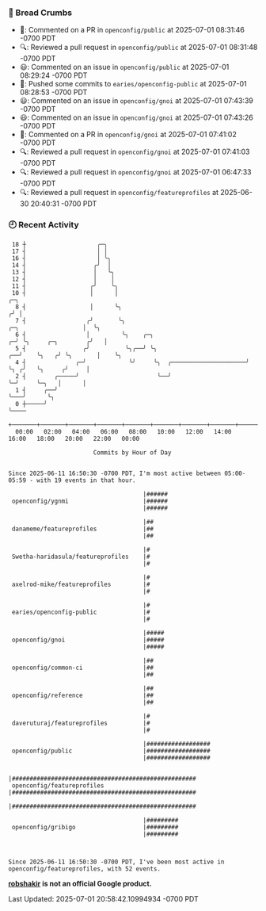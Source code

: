 ### 🍞 Bread Crumbs

 * 💬: Commented on a PR in  `openconfig/public` at 2025-07-01 08:31:46 -0700 PDT
 * 🔍: Reviewed a pull request in  `openconfig/public` at 2025-07-01 08:31:48 -0700 PDT
 * 😃: Commented on an issue in `openconfig/public` at 2025-07-01 08:29:24 -0700 PDT
 * 🚢: Pushed some commits to `earies/openconfig-public` at 2025-07-01 08:28:53 -0700 PDT
 * 😃: Commented on an issue in `openconfig/gnoi` at 2025-07-01 07:43:39 -0700 PDT
 * 😃: Commented on an issue in `openconfig/gnoi` at 2025-07-01 07:43:26 -0700 PDT
 * 💬: Commented on a PR in  `openconfig/gnoi` at 2025-07-01 07:41:02 -0700 PDT
 * 🔍: Reviewed a pull request in  `openconfig/gnoi` at 2025-07-01 07:41:03 -0700 PDT
 * 🔍: Reviewed a pull request in  `openconfig/gnoi` at 2025-07-01 06:47:33 -0700 PDT
 * 🔍: Reviewed a pull request in  `openconfig/featureprofiles` at 2025-06-30 20:40:31 -0700 PDT

### 🕘 Recent Activity
```
 18 ┼                    ╭─╮
 17 ┤                    │ │
 16 ┤                    │ ╰╮
 14 ┤                   ╭╯  │
 13 ┤                   │   ╰╮
 12 ┤                   │    │
 11 ┤                  ╭╯    ╰╮
 10 ┤                  │      │                                                               ╭─╮
  8 ┤                  │      ╰╮                                                             ╭╯ │
  7 ┤                 ╭╯       ╰╮                                       ╭─╮                  │  ╰╮
  6 ┤                 │         ╰╮    ╭─╮                             ╭─╯ ╰╮     ╭─╮        ╭╯   │
  5 ┤                ╭╯          ╰╮╭──╯ ╰╮                         ╭──╯    ╰╮   ╭╯ ╰╮       │    ╰╮
  4 ┤              ╭─╯            ╰╯     ╰╮  ╭─────────────────────╯        ╰╮ ╭╯   ╰╮     ╭╯     │
  2 ┤        ╭─────╯                      ╰──╯                               ╰─╯     ╰─╮   │      │
  1 ┤     ╭──╯                                                                         ╰───╯      ╰╮
  0 ┼─────╯                                                                                        ╰────
    +───────+───────+───────+───────+───────+───────+───────+───────+───────+───────+───────+───────+────
  00:00   02:00   04:00   06:00   08:00   10:00   12:00   14:00   16:00   18:00   20:00   22:00   00:00   

						Commits by Hour of Day


Since 2025-06-11 16:50:30 -0700 PDT, I'm most active between 05:00-05:59 - with 19 events in that hour.

```



```
                                      |######
 openconfig/ygnmi                     |######
                                      |######

                                      |##
 danameme/featureprofiles             |##
                                      |##

                                      |#
 Swetha-haridasula/featureprofiles    |#
                                      |#

                                      |#
 axelrod-mike/featureprofiles         |#
                                      |#

                                      |#
 earies/openconfig-public             |#
                                      |#

                                      |#####
 openconfig/gnoi                      |#####
                                      |#####

                                      |##
 openconfig/common-ci                 |##
                                      |##

                                      |##
 openconfig/reference                 |##
                                      |##

                                      |#
 daveruturaj/featureprofiles          |#
                                      |#

                                      |##################
 openconfig/public                    |##################
                                      |##################

                                      |####################################################
 openconfig/featureprofiles           |####################################################
                                      |####################################################

                                      |#########
 openconfig/gribigo                   |#########
                                      |#########



Since 2025-06-11 16:50:30 -0700 PDT, I've been most active in openconfig/featureprofiles, with 52 events.

```
**[robshakir](mailto:robjs@google.com) is not an official Google product.**  


Last Updated: 2025-07-01 20:58:42.10994934 -0700 PDT
